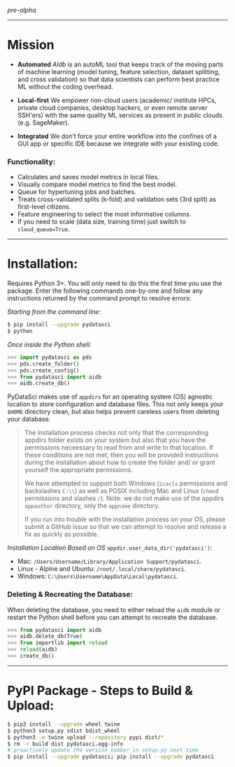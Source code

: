_pre-alpha_

---

# Mission
* **Automated**
_AIdb_ is an autoML tool that keeps track of the moving parts of machine learning (model tuning, feature selection, dataset splitting, and cross validation) so that data scientists can perform best practice ML without the coding overhead.

* **Local-first**
We empower non-cloud users (academic/ institute HPCs, private cloud companies, desktop hackers, or even remote server SSH'ers) with the same quality ML services as present in public clouds (e.g. SageMaker).

* **Integrated**
We don’t force your entire workflow into the confines of a GUI app or specific IDE because we integrate with your existing code.


### Functionality:
* Calculates and saves model metrics in local files.
* Visually compare model metrics to find the best model.
* Queue for hypertuning jobs and batches.
* Treats cross-validated splits (k-fold) and validation sets (3rd split) as first-level citizens.
* Feature engineering to select the most informative columns.
* If you need to scale (data size, training time) just switch to `cloud_queue=True`.

---

# Installation:
Requires Python 3+. You will only need to do this the first time you use the package. Enter the following commands one-by-one and follow any instructions returned by the command prompt to resolve errors:

_Starting from the command line:_
```bash
$ pip install --upgrade pydatasci
$ python
```
_Once inside the Python shell:_
```python
>>> import pydatasci as pds
>>> pds.create_folder()
>>> pds.create_config()
>>> from pydatasci import aidb
>>> aidb.create_db()
```

PyDataSci makes use of `appdirs` for an operating system (OS) agnostic location to store configuration and database files. This not only keeps your `$HOME` directory clean, but also helps prevent careless users from deleting your database. 

> The installation process checks not only that the corresponding appdirs folder exists on your system but also that you have the permissions neceessary to read from and write to that location. If these conditions are not met, then you will be provided instructions during the installation about how to create the folder and/ or grant yourself the appropriate permissions. 
>
> We have attempted to support both Windows (`icacls` permissions and backslashes `C:\\`) as well as POSIX including Mac and Linux (`chmod` permissions and slashes `/`). Note: we do not make use of the appdirs `appauthor` directory, only the `appname` directory.
>
> If you run into trouble with the installation process on your OS, please submit a GitHub issue so that we can attempt to resolve and release a fix as quickly as possible.

_Installation Location Based on OS_ `appdir.user_data_dir('pydatasci')`:
* Mac: `/Users/Username/Library/Application Support/pydatasci`.
* Linux - Alpine and Ubuntu: `/root/.local/share/pydatasci`.
* Windows: `C:\Users\Username\AppData\Local\pydatasci`.


### Deleting & Recreating the Database:
When deleting the database, you need to either reload the `aidb` module or restart the Python shell before you can attempt to recreate the database.

```python
>>> from pydatasci import aidb
>>> aidb.delete_db(True)
>>> from importlib import reload
>>> reload(aidb)
>>> create_db()
```

---

# PyPI Package - Steps to Build & Upload:
```bash
$ pip3 install --upgrade wheel twine
$ python3 setup.py sdist bdist_wheel
$ python3 -m twine upload --repository pypi dist/*
$ rm -r build dist pydatasci.egg-info
# proactively update the version number in setup.py next time
$ pip install --upgrade pydatasci; pip install --upgrade pydatasci
```